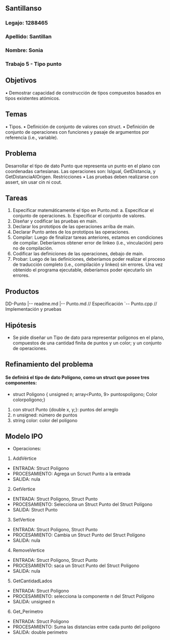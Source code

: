 ## Santillanso
### Legajo: 1288465
### Apellido: Santillan
### Nombre: Sonia
### Trabajo 5 - Tipo punto
## Objetivos
• Demostrar capacidad de construcción de tipos compuestos basados en tipos
existentes atómicos.
## Temas
• Tipos.
• Definición de conjunto de valores con struct.
• Definición de conjunto de operaciones con funciones y pasaje de argumentos
por referencia (i.e., variable).
## Problema
Desarrollar el tipo de dato Punto que representa un punto en el plano
con coordenadas cartesianas. Las operaciones son: IsIgual, GetDistancia, y
GetDistanciaAlOrigen.
 Restricciones
• Las pruebas deben realizarse con assert, sin usar cin ni cout.
## Tareas
1. Especificar matemáticamente el tipo en Punto.md:
a. Especificar el conjunto de operaciones.
b. Especificar el conjunto de valores.
2. Diseñar y codificar las pruebas en main.
3. Declarar los prototipos de las operaciones arriba de main.
4. Declarar Punto antes de los prototipos las operaciones.
5. Compilar: Luego de finalizar tareas anteriores, estamos en condiciones de
compilar. Deberíamos obtener error de linkeo (i.e., vinculación) pero no de
compilación.
6. Codificar las definiciones de las operaciones, debajo de main.
7. Probar: Luego de las definiciones, deberíamos poder realizar el proceso de
traducción completo (i.e., compilación y linkeo) sin errores. Una vez obtenido
el programa ejecutable, deberíamos poder ejecutarlo sin errores.
## Productos
DD-Punto
|-- readme.md
|-- Punto.md // Especificación
`-- Punto.cpp // Implementación y pruebas
## Hipótesis
-  Se pide diseñar un Tipo de dato para representar polígonos en el plano, compuestos de una cantidad finita de puntos y un color; y un conjunto de operaciones.
## Refinamiento del problema
#### Se definirá el tipo de dato Polígono, como un struct que posee tres componentes: 
- struct Poligono { unsigned n; array<Punto, 9> puntospoligono; Color colorpoligono;}
1. con struct Punto {double x, y;}: puntos del arreglo
2. n unsigned: número de puntos
3. string color: color del polígono
## Modelo IPO
- Operaciones:
1. AddVértice
- ENTRADA: Struct Polígono
- PROCESAMIENTO: Agrega un Scruct Punto a la entrada
- SALIDA: nula
2. GetVertice
- ENTRADA: Struct Polígono, Struct Punto
- PROCESAMIENTO: Selecciona un Struct Punto del Struct Polígono
- SALIDA: Struct Punto
3. SetVertice
- ENTRADA: Struct Polígono, Struct Punto
- PROCESAMIENTO: Cambia un Struct Punto del Struct Polígono
- SALIDA: nula
4. RemoveVertice
- ENTRADA: Struct Polígono, Struct Punto
- PROCESAMIENTO: saca un Struct Punto del Struct Polígono
- SALIDA: nula
5. GetCantidadLados
- ENTRADA: Struct Polígono
- PROCESAMIENTO: selecciona la componente n del Struct Polígono
- SALIDA: unsigned n
6. Get_Perímetro
- ENTRADA: Struct Polígono
- PROCESAMIENTO: Suma las distancias entre cada punto del polígono
- SALIDA: double perimetro

